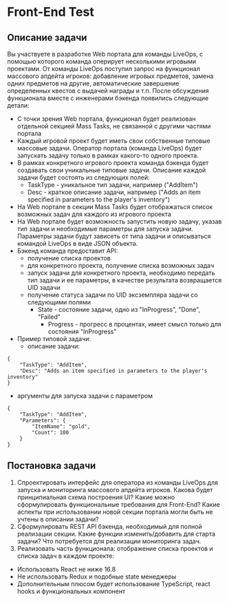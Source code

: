 # Front-End Test

## Описание задачи
Вы участвуете в разработке Web портала для команды LiveOps, с помощью которого команда оперирует несколькими игровыми проектами. От команды LiveOps поступил запрос на функционал массового апдейта игроков: добавление игровых предметов, замена одних предметов на другие, автоматические завершение определенных квестов с выдачей награды и т.п. После обсуждения функционала вместе с инженерами бэкенда появились следующие детали:

* С точки зрения Web портала, функционал будет реализован отдельной секцией Mass Tasks, не связанной с другими частями портала
* Каждый игровой проект будет иметь свои собственные типовые массовые задачи. Оператор портала (команда LiveOps) будет запускать задачу только в рамках какого-то одного проекта.
* В рамках конкретного игрового проекта команда бэкенда будет создавать свои уникальные типовые задачи. Описание каждой задачи будет состоять из следующих полей: 
   * TaskType - уникальное тип задачи, например ("AddItem")
   * Desc - краткое описание задачи, например ("Adds an item specified in parameters to the player's inventory")
* На Web портале в секции Mass Tasks будет отображаться список возможных задач для каждого из игрового проекта
* На Web портале будет возможность запустить новую задачу, указав тип задачи и необходимые параметры для запуска задачи. Параметры задачи будут зависеть от типа задачи и описываться командой LiveOps в виде JSON объекта.
* Бэкенд команда предоставит API: 
   * получение списка проектов 
   * для конкретного проекта, получение списка возможных задач
   * запуск задачи для конкретного проекта, необходимо передать тип задачи и ее параметры, в качестве результата возвращается UID задачи
   * получение статуса задачи по UID эксземпляра задачи со следующими полями
      * State - состояние задачи, одно из "InProgress", "Done", "Failed"
	    * Progress - прогресс в процентах, имеет смысл только для состояния "InProgress"
* Пример типовой задачи:
   * описание задачи:
```
{
	"TaskType": "AddItem",
	"Desc": "Adds an item specified in parameters to the player's inventory"
}
```
   * аргументы для запуска задачи с параметром
```
{
	"TaskType": "AddItem",
	"Parameters": {
		"ItemName": "gold",
		"Count": 100
	}
}
```
   
## Постановка задачи
1. Спроектировать интерфейс для оператора из команды LiveOps для запуска и мониторинга массового апдейта игроков. 
Какова будет принципиальная схема построения UI? Какие можно сформулировать функциональные требования для Front-End?
Какие аспекты при использовании новой секции портала могли быть не учтены в описании задачи?
2. Сформулировать REST API бэкенда, необходимый для полной реализации секции.
Какие функции изменить/добавить для старта задачи? Что потребуется для реализации мониторинга задач.
3. Реализовать часть функционала: отображение списка проектов и списка задач в каждом проекте:
* Использовать React не ниже 16.8
* Не использовать Redux и подобные state менеджеры
* Дополнительным плюсом будет использование TypeScript, react hooks и функциональных компонент





